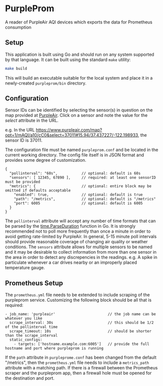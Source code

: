 # PurpleProm
A reader of PurpleAir AQI devices which exports the data for Prometheus consumption

## Setup
This application is built using Go and should run on any system supported by that language. It can be built using the standard ```make``` utility:
```bash
make build
```
This will build an executable suitable for the local system and place it in a newly-created ```purpleprom/bin``` directory.

## Configuration
Sensor IDs can be identified by selecting the sensor(s) in question on the map provided at [PurpleAir](https://www.purpleair.com/map). Click on a sensor and note the value for the _select_ attribute in the URL. 

e.g. In the URL https://www.purpleair.com/map?opt=1/mAQI/a10/cC0&select=37011#15.94/37.437227/-122.198933, the sensor ID is 37011.

The configuration file must be named ```purpleprom.conf``` and be located in the current working directory. The config file itself is in JSON format and provides some degree of customization.

```
{
  "pollinterval": "60s",           // optional: default is 60s
  "sensors": [ 12345, 67890 ],     // required: at least one sensorID must be provided
  "metrics": {                     // optional: entire block may be omitted if defaults acceptable
    "enabled": true,               // optional: default is true
    "path": "/metrics",            // optional: default is "/metrics"
    "port": 6005                   // optional: default is 6005
  }
}
```

The ```pollinterval``` attribute will accept any number of time formats that can be parsed by the [time.ParseDuration](https://godoc.org/time#ParseDuration) function in Go. It is strongly recommended not to poll more frequently than once a minute in order to avoid getting rate-limited by PurpleAir. In general, 5-15 minute poll intervals should provide reasonable coverage of changing air quality or weather conditions. 
The ```sensors``` attribute allows for multiple sensors to be named and it may be desirable to collect information from more than one sensor in the area in order to detect any discrepencies in the readings. e.g. A spike in particulate whenever a car drives nearby or an improperly placed temperature gauge. 

## Prometheus Setup
The ```prometheus.yml``` file needs to be extended to include scraping of the purpleprom service. Customizing the following block should be all that is required:

```
- job_name: 'purpleair'                        // the job name can be whatever you like
  scrape_interval: 30s                         // this should be 1/2 of the pollinterval time
  scrape_timeout: 10s                          // should be shorter than the scrape_interval
  static_configs:
    - targets: ['hostname.example.com:6005']   // provide the full hostname and port where purpleprom is running
```

If the ```path``` attribute in ```purpleprome.conf``` has been changed from the default "/metrics", then the ```prometheus.yml``` file needs to include a ```metrics_path``` attribute with a matching path. If there is a firewall between the Prometheus scraper and the purpleprom app, then a firewall hole must be opened for the destination and port.
